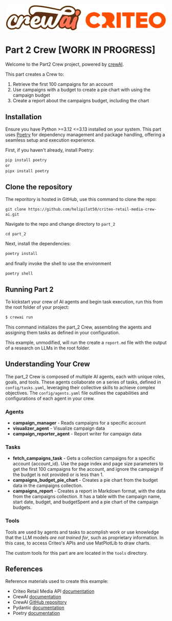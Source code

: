 ![CrewAI and Criteo](../images/crewai-criteo-transparent.png)

# Part 2 Crew [WORK IN PROGRESS]

Welcome to the Part2 Crew project, powered by [crewAI](https://crewai.com).

This part creates a Crew to:

1. Retrieve the first 100 campaigns for an account
2. Use campaigns with a budget to create a pie chart with using the campaign budget
3. Create a report about the campaigns budget, including the chart

## Installation

Ensure you have Python >=3.12 <=3.13 installed on your system. This part uses [Poetry](https://python-poetry.org/) for dependency management and package handling, offering a seamless setup and execution experience.

First, if you haven't already, install Poetry:

```bash
pip install poetry
or
pipx install poetry
```

## Clone the repository

The reporitory is hosted in GitHub, use this command to clone the repo:

```
git clone https://github.com/helipilot50/criteo-retail-media-crew-ai.git
```

Navigate to the repo and change directory to `part_2`

```
cd part_2
```

Next, install the dependencies:

```bash
poetry install
```

and finally invoke the shell to use the environment

```
poetry shell
```

## Running Part 2

To kickstart your crew of AI agents and begin task execution, run this from the root folder of your project:

```bash
$ crewai run
```

This command initializes the part_2 Crew, assembling the agents and assigning them tasks as defined in your configuration.

This example, unmodified, will run the create a `report.md` file with the output of a research on LLMs in the root folder.

## Understanding Your Crew

The part_2 Crew is composed of multiple AI agents, each with unique roles, goals, and tools. These agents collaborate on a series of tasks, defined in `config/tasks.yaml`, leveraging their collective skills to achieve complex objectives. The `config/agents.yaml` file outlines the capabilities and configurations of each agent in your crew.

### Agents

- **campaign_manager** - Reads campaigns for a specific account
- **visualizer_agent** - Visualize campaign data
- **campaign_reporter_agent** - Report writer for campaign data

### Tasks

- **fetch_campaigns_task** - Gets a collection campaigns for a specific account {account_id}.
  Use the page index and page size parameters to get the first 100 campaigns for the account, and ignore the campaign if the budget is not provided or is less than 1.
- **campaigns_budget_pie_chart** - Creates a pie chart from the budget data in the campaigns collection.
- **campaigns_report** - Creates a report in Markdown format, with the data from the campaigns collection. It has a table with the campaign name, start date, budget, and budgetSpent and a pie chart of the campaign budgets.

### Tools

Tools are used by agents and tasks to acomplish work or use knowledge that the LLM models _are not trained for_, such as proprietary information. In this case, to access Criteo's APIs and use MatPlotLib to draw charts.

The custom tools for this part are are located in the `tools` directory.

## References

Reference materials used to create this example:

- Criteo Retail Media API [documentation](https://developers.criteo.com/retail-media/docs/welcome-to-criteo)
- CrewAI [documentation](https://docs.crewai.com)
- CrewAI [GitHub repository](https://github.com/joaomdmoura/crewai)
- Pydantic [documentation](https://docs.pydantic.dev/latest/)
- Poetry [documentation](https://python-poetry.org/docs/)

